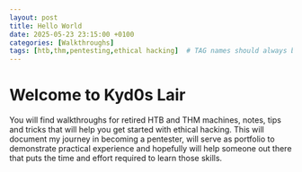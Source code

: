 ```yaml
---
layout: post
title: Hello World
date: 2025-05-23 23:15:00 +0100
categories: [Walkthroughs]
tags: [htb,thm,pentesting,ethical hacking]  # TAG names should always be lowercase use jekyll serve --future if the page does not appear 
---
```


# Welcome to Kyd0s Lair

You will find walkthroughs for retired HTB and THM machines, notes, tips and tricks that will help you get started with ethical hacking.
This will document my journey in becoming a pentester, will serve as portfolio to demonstrate practical experience and hopefully will help someone out there that puts the time and effort required to learn those skills.

